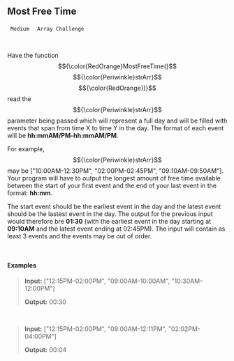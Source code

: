 ## Most Free Time

<code> Medium </code> <code> Array Challenge </code>

<br>

Have the function $${\color{RedOrange}MostFreeTime(}$$ $${\color{Periwinkle}strArr}$$ $${\color{RedOrange})}$$ read the $${\color{Periwinkle}strArr}$$ parameter being passed which will represent a full day and will be filled with events that span from time X to time Y in the day. The format of each event will be __hh:mmAM/PM-hh:mmAM/PM__.

For example, $${\color{Periwinkle}strArr}$$ may be ["10:00AM-12:30PM", "02:00PM-02:45PM", "09:10AM-09:50AM"]. Your program will have to output the longest amount of free time available between the start of your first event and the end of your last event in the format: __hh:mm__.

The start event should be the earliest event in the day and the latest event should be the lastest event in the day. The output for the previous input would therefore bre __01:30__ (with the earliest event in the day starting at __09:10AM__ and the latest event ending at 02:45PM). The input will contain as least 3 events and the events may be out of order.

<br>

#### Examples

> <b>Input:</b> ["12:15PM-02:00PM", "09:00AM-10:00AM", "10:30AM-12:00PM"]
>
> <b>Output:</b> 00:30

<br>

> <b>Input:</b> ["12:15PM-02:00PM", "09:00AM-12:11PM", "02:02PM-04:00PM"]
>
> <b>Output:</b> 00:04